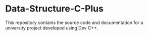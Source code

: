 # Data-Structure-C-Plus
This repository contains the source code and documentation for a university project developed using Dev C++. 
